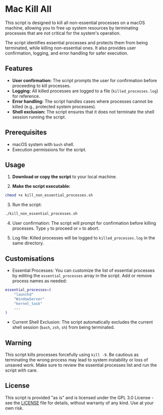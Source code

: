 # Mac Kill All

This script is designed to kill all non-essential processes on a macOS machine, allowing you to free up system resources by terminating processes that are not critical for the system's operation.

The script identifies essential processes and protects them from being terminated, while killing non-essential ones. It also provides user confirmation, logging, and error handling for safer execution.

## Features
- **User confirmation:** The script prompts the user for confirmation before proceeding to kill processes.
- **Logging:** All killed processes are logged to a file (`killed_processes.log`) for reference.
- **Error handling:** The script handles cases where processes cannot be killed (e.g., protected system processes).
- **Shell exclusion:** The script ensures that it does not terminate the shell session running the script.

## Prerequisites
- macOS system with `bash` shell.
- Execution permissions for the script.

## Usage
1. **Download or copy the script** to your local machine.

2. **Make the script executable:**

```bash
chmod +x kill_non_essential_processes.sh
```

3. Run the script:

```bash
./kill_non_essential_processes.sh
```

4. User confirmation: The script will prompt for confirmation before killing processes. Type `y` to proceed or `n` to abort.

5. Log file: Killed processes will be logged to `killed_processes.log` in the same directory.

## Customisations

- Essential Processes: You can customize the list of essential processes by editing the `essential_processes` array in the script. Add or remove process names as needed:

```bash
essential_processes=(
    "launchd"
    "WindowServer"
    "kernel_task"
    ...
)
```
- Current Shell Exclusion: The script automatically excludes the current shell session (`bash`, `zsh`, `sh`) from being terminated.

## Warning

This script kills processes forcefully using `kill -9`. Be cautious as terminating the wrong process may lead to system instability or loss of unsaved work. Make sure to review the essential processes list and run the script with care.

## License

This script is provided "as is" and is licensed under the GPL 3.0 License - see the [LICENSE](LICENSE) file for details, without warranty of any kind. Use at your own risk.
